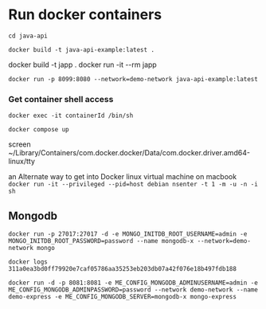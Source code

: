 # Run docker containers

`cd java-api`

`docker build -t java-api-example:latest .`

docker build -t japp .
docker run -it --rm japp

`docker run -p 8099:8080 --network=demo-network java-api-example:latest`
### Get container shell access
`docker exec -it containerId /bin/sh`

`docker compose up`

screen ~/Library/Containers/com.docker.docker/Data/com.docker.driver.amd64-linux/tty

an Alternate way to get into Docker linux virtual machine on macbook
`docker run -it --privileged --pid=host debian nsenter -t 1 -m -u -n -i sh`

## Mongodb
`docker run -p 27017:27017 -d -e MONGO_INITDB_ROOT_USERNAME=admin -e MONGO_INITDB_ROOT_PASSWORD=password --name mongodb-x --network=demo-network mongo`

`docker logs 311a0ea3bd0ff79920e7caf05786aa35253eb203db07a42f076e18b497fdb188`

`docker run -d -p 8081:8081 -e ME_CONFIG_MONGODB_ADMINUSERNAME=admin -e ME_CONFIG_MONGODB_ADMINPASSWORD=password --network demo-network --name demo-express -e ME_CONFIG_MONGODB_SERVER=mongodb-x mongo-express` 